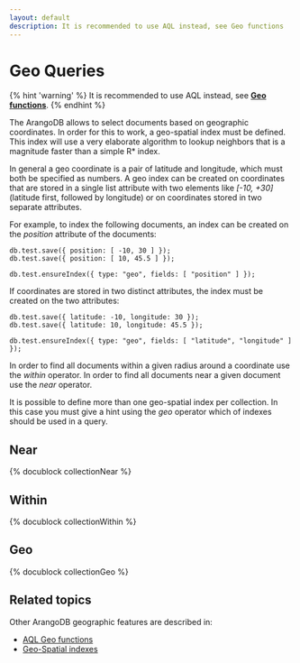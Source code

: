 ```yaml
---
layout: default
description: It is recommended to use AQL instead, see Geo functions
---
```

Geo Queries
===========

{% hint 'warning' %}
It is recommended to use AQL instead, see [**Geo functions**](aql/functions-geo.html).
{% endhint %}

The ArangoDB allows to select documents based on geographic coordinates. In
order for this to work, a geo-spatial index must be defined.  This index will
use a very elaborate algorithm to lookup neighbors that is a magnitude faster
than a simple R* index.

In general a geo coordinate is a pair of latitude and longitude, which must
both be specified as numbers. A geo index can be created on coordinates that
are stored in a single list attribute with two elements like *[-10, +30]* 
(latitude first, followed by longitude) or on coordinates stored in two 
separate attributes.

For example, to index the following documents, an index can be created on the
*position* attribute of the documents:

    db.test.save({ position: [ -10, 30 ] });
    db.test.save({ position: [ 10, 45.5 ] });

    db.test.ensureIndex({ type: "geo", fields: [ "position" ] });

If coordinates are stored in two distinct attributes, the index must be created
on the two attributes:

    db.test.save({ latitude: -10, longitude: 30 });
    db.test.save({ latitude: 10, longitude: 45.5 });

    db.test.ensureIndex({ type: "geo", fields: [ "latitude", "longitude" ] });

In order to find all documents within a given radius around a coordinate use 
the *within* operator. In order to find all documents near a given document 
use the *near* operator.

It is possible to define more than one geo-spatial index per collection.  In
this case you must give a hint using the *geo* operator which of indexes
should be used in a query.

Near
----

<!-- js/common/modules/@arangodb/arango-collection-common.js-->
{% docublock collectionNear %}

Within
------

<!-- js/common/modules/@arangodb/arango-collection-common.js-->
{% docublock collectionWithin %}

Geo
---

<!-- js/common/modules/@arangodb/arango-collection-common.js-->
{% docublock collectionGeo %}

Related topics
--------------

Other ArangoDB geographic features are described in: 
- [AQL Geo functions](aql/functions-geo.html)
- [Geo-Spatial indexes](indexing-geo.html)
